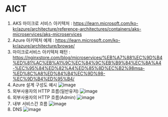 # AICT
1. AKS 마이크로 서비스 아키텍처 : https://learn.microsoft.com/ko-kr/azure/architecture/reference-architectures/containers/aks-microservices/aks-microservices
2. Azure 아키텍처 예제 : https://learn.microsoft.com/ko-kr/azure/architecture/browse/
3. 마이크로서비스 아키텍처 패턴 : https://nginxstore.com/blog/microservices/%EB%A7%88%EC%9D%B4%ED%81%AC%EB%A1%9C%EC%84%9C%EB%B9%84%EC%8A%A4-%EC%95%84%ED%82%A4%ED%85%8D%EC%B2%98msa-%ED%8C%A8%ED%84%B4%EC%9D%98-%EC%9D%B4%ED%95%B4/
4. Azure 설계 구성도 예시
![image](https://github.com/user-attachments/assets/90d8dc3f-4efc-4ce9-87e7-a4a76da7f5c2)
5. 외부사용자의 HTTP 흐름(일반유저)
![image](https://github.com/user-attachments/assets/345aef35-c363-46c9-83bb-d86a8a1c86ed)
6. 외부사용자의 HTTP 흐름(Admin)
![image](https://github.com/user-attachments/assets/ffde7095-d24b-4a9f-8bf6-09e65352ca8e)
7. 내부 서비스간 흐름
![image](https://github.com/user-attachments/assets/c801b174-fc47-454b-9a87-79ccffb54af2)
8. DNS
![image](https://github.com/user-attachments/assets/87f7d468-4d4c-4570-8fb0-6edcaa998815)

